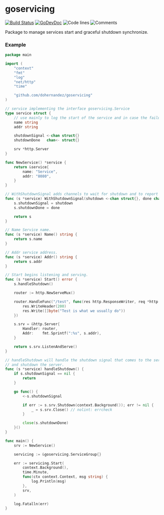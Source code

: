 # goservicing

[![Build Status](https://github.com/dohernandez/goservicing/workflows/test-unit/badge.svg)](https://github.com/dohernandez/goservicing/actions?query=branch%3Amain+workflow%3Atest)
[![GoDevDoc](https://img.shields.io/badge/dev-doc-00ADD8?logo=go)](https://pkg.go.dev/github.com/dohernandez/goservicing)
![Code lines](https://sloc.xyz/github/dohernandez/goservicing/?category=code)
![Comments](https://sloc.xyz/github/dohernandez/goservicing/?category=comments)

Package to manage services start and graceful shutdown synchronize.

### Example

```go
package main

import (
	"context"
	"fmt"
	"log"
	"net/http"
	"time"

	"github.com/dohernandez/goservicing"
)

// service implementing the interface goservicing.Service
type service struct {
	// use mainly to log the start of the service and in case the failure shutdown.
	name string
	addr string

	shutdownSignal <-chan struct{}
	shutdownDone   chan<- struct{}

	srv *http.Server
}

func NewService() *service {
	return &service{
		name: "Service",
		addr: "8080",
	}
}

// WithShutdownSignal adds channels to wait for shutdown and to report shutdown finished.
func (s *service) WithShutdownSignal(shutdown <-chan struct{}, done chan<- struct{}) goservicing.Service {
	s.shutdownSignal = shutdown
	s.shutdownDone = done

	return s
}

// Name Service name.
func (s *service) Name() string {
	return s.name
}

// Addr service address.
func (s *service) Addr() string {
	return s.addr
}

// Start begins listening and serving.
func (s *service) Start() error {
	s.handleShutdown()

	router := http.NewServeMux()

	router.HandleFunc("/test", func(res http.ResponseWriter, req *http.Request) {
		res.WriteHeader(200)
		res.Write([]byte("Test is what we usually do"))
	})

	s.srv = &http.Server{
		Handler: router,
		Addr:    fmt.Sprintf(":%s", s.addr),
	}

	return s.srv.ListenAndServe()
}

// handleShutdown will handle the shutdown signal that comes to the server
// and shutdown the server.
func (s *service) handleShutdown() {
	if s.shutdownSignal == nil {
		return
	}

	go func() {
		<-s.shutdownSignal

		if err := s.srv.Shutdown(context.Background()); err != nil {
			_ = s.srv.Close() // nolint: errcheck
		}

		close(s.shutdownDone)
	}()
}

func main() {
	srv := NewService()

	servicing := &goservicing.ServiceGroup{}

	err := servicing.Start(
		context.Background(),
		time.Minute,
		func(ctx context.Context, msg string) {
			log.Println(msg)
		},
		srv,
	)

	log.Fatalln(err)
}

```